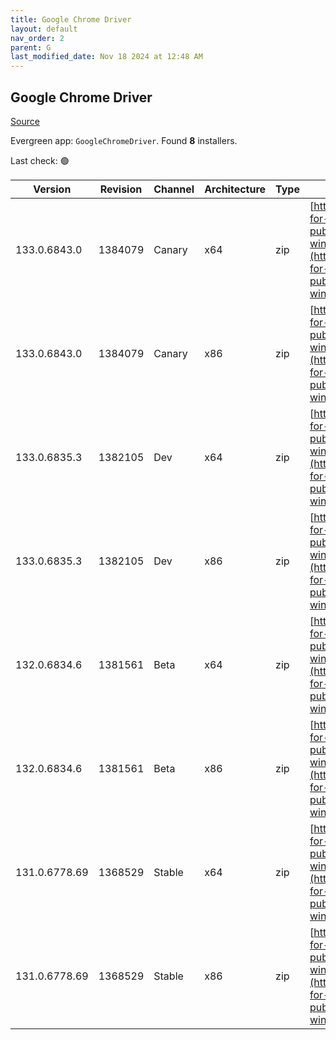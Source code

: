 ```yaml
---
title: Google Chrome Driver
layout: default
nav_order: 2
parent: G
last_modified_date: Nov 18 2024 at 12:48 AM
---
```


## Google Chrome Driver

[Source](https://googlechromelabs.github.io/chrome-for-testing/)

Evergreen app: `GoogleChromeDriver`. Found **8** installers.

Last check: 🟢

| Version       | Revision | Channel | Architecture | Type | URI                                                                                                                                                                                                        |
| ------------- | -------- | ------- | ------------ | ---- | ---------------------------------------------------------------------------------------------------------------------------------------------------------------------------------------------------------- |
| 133.0.6843.0  | 1384079  | Canary  | x64          | zip  | [https://storage.googleapis.com/chrome-for-testing-public/133.0.6843.0/win64/chromedriver-win64.zip](https://storage.googleapis.com/chrome-for-testing-public/133.0.6843.0/win64/chromedriver-win64.zip)   |
| 133.0.6843.0  | 1384079  | Canary  | x86          | zip  | [https://storage.googleapis.com/chrome-for-testing-public/133.0.6843.0/win32/chromedriver-win32.zip](https://storage.googleapis.com/chrome-for-testing-public/133.0.6843.0/win32/chromedriver-win32.zip)   |
| 133.0.6835.3  | 1382105  | Dev     | x64          | zip  | [https://storage.googleapis.com/chrome-for-testing-public/133.0.6835.3/win64/chromedriver-win64.zip](https://storage.googleapis.com/chrome-for-testing-public/133.0.6835.3/win64/chromedriver-win64.zip)   |
| 133.0.6835.3  | 1382105  | Dev     | x86          | zip  | [https://storage.googleapis.com/chrome-for-testing-public/133.0.6835.3/win32/chromedriver-win32.zip](https://storage.googleapis.com/chrome-for-testing-public/133.0.6835.3/win32/chromedriver-win32.zip)   |
| 132.0.6834.6  | 1381561  | Beta    | x64          | zip  | [https://storage.googleapis.com/chrome-for-testing-public/132.0.6834.6/win64/chromedriver-win64.zip](https://storage.googleapis.com/chrome-for-testing-public/132.0.6834.6/win64/chromedriver-win64.zip)   |
| 132.0.6834.6  | 1381561  | Beta    | x86          | zip  | [https://storage.googleapis.com/chrome-for-testing-public/132.0.6834.6/win32/chromedriver-win32.zip](https://storage.googleapis.com/chrome-for-testing-public/132.0.6834.6/win32/chromedriver-win32.zip)   |
| 131.0.6778.69 | 1368529  | Stable  | x64          | zip  | [https://storage.googleapis.com/chrome-for-testing-public/131.0.6778.69/win64/chromedriver-win64.zip](https://storage.googleapis.com/chrome-for-testing-public/131.0.6778.69/win64/chromedriver-win64.zip) |
| 131.0.6778.69 | 1368529  | Stable  | x86          | zip  | [https://storage.googleapis.com/chrome-for-testing-public/131.0.6778.69/win32/chromedriver-win32.zip](https://storage.googleapis.com/chrome-for-testing-public/131.0.6778.69/win32/chromedriver-win32.zip) |
